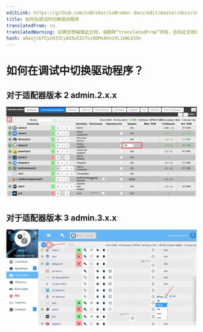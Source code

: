 ```yaml
---
editLink: https://github.com/ioBroker/ioBroker.docs/edit/master/docs/zh-cn/faq/_050_advanced/020_enable_debug_level.md
title: 如何在调试时切换驱动程序
translatedFrom: ru
translatedWarning: 如果您想编辑此文档，请删除“translatedFrom”字段，否则此文档将再次自动翻译
hash: aAaujcb7Cyx933CyAU3wIZv7oi8DMxAVxzVLJeWLO1U=
---
```

# 如何在调试中切换驱动程序？
## 对于适配器版本 2 admin.2.x.x
![](../../../ru/faq/_050_advanced/media/020_enable_debug_level2.jpg)

## 对于适配器版本 3 admin.3.x.x
![](../../../ru/faq/_050_advanced/media/020_enable_debug_level3.jpg)